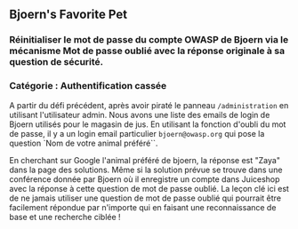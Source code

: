 ## Bjoern's Favorite Pet
### Réinitialiser le mot de passe du compte OWASP de Bjoern via le mécanisme Mot de passe oublié avec la réponse originale à sa question de sécurité.
### Catégorie : Authentification cassée

A partir du défi précédent, après avoir piraté le panneau `/administration` en utilisant l'utilisateur admin. Nous avons une liste des emails de login de Bjoern utilisés pour le magasin de jus. En utilisant la fonction d'oubli du mot de passe, il y a un login email particulier `bjoern@owasp.org` qui pose la question `Nom de votre animal préféré``. 

En cherchant sur Google l'animal préféré de bjoern, la réponse est "Zaya" dans la page des solutions. Même si la solution prévue se trouve dans une conférence donnée par Bjoern où il enregistre un compte dans Juiceshop avec la réponse à cette question de mot de passe oublié. La leçon clé ici est de ne jamais utiliser une question de mot de passe oublié qui pourrait être facilement répondue par n'importe qui en faisant une reconnaissance de base et une recherche ciblée !
